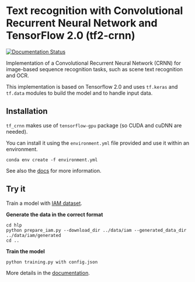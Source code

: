 # Text recognition with Convolutional Recurrent Neural Network and TensorFlow 2.0 (tf2-crnn)

[![Documentation Status](https://readthedocs.org/projects/tf-crnn/badge/?version=latest)](https://tf-crnn.readthedocs.io/en/latest/?badge=latest)

Implementation of a Convolutional Recurrent Neural Network (CRNN) for image-based sequence recognition tasks, such as scene text recognition and OCR. 

This implementation is based on Tensorflow 2.0 and uses `tf.keras` and `tf.data` modules to build the model and to handle input data.


## Installation
`tf_crnn` makes use of `tensorflow-gpu` package (so CUDA and cuDNN are needed). 

You can install it using the `environment.yml` file provided and use it within an environment.
    
    conda env create -f environment.yml

See also the [docs](https://tf-crnn.readthedocs.io/en/latest/start/index.html#) for more information.


## Try it
 
 Train a model with [IAM dataset](http://www.fki.inf.unibe.ch/databases/iam-handwriting-database).
 
 **Generate the data in the correct format**

    cd hlp
    python prepare_iam.py --download_dir ../data/iam --generated_data_dir ../data/iam/generated
    cd ..
    
**Train the model**

    python training.py with config.json

More details in the [documentation](https://tf-crnn.readthedocs.io/en/latest/start/training.html).